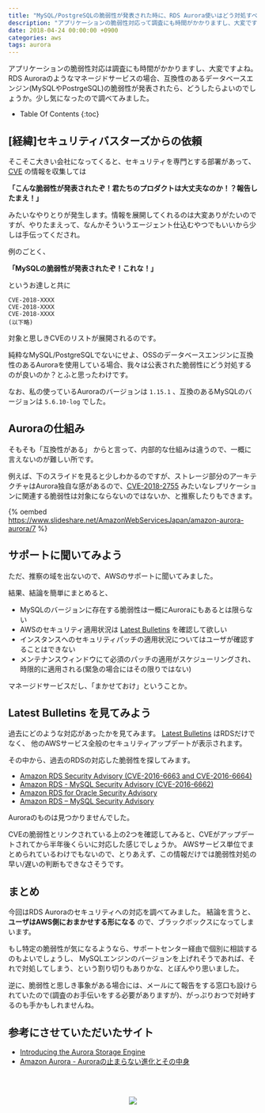 ```yaml
---
title: "MySQL/PostgreSQLの脆弱性が発表された時に、RDS Aurora使いはどう対処すべきか"
description: "アプリケーションの脆弱性対応って調査にも時間がかかりますし、大変ですよね。RDS Auroraのようなマネージドサービスの場合、互換性のあるデータベースエンジン(MySQLやPostrgeSQL)の脆弱性が発表されたら、どうしたらよいのでしょうか。少し気になったので調べてみました。"
date: 2018-04-24 00:00:00 +0900
categories: aws
tags: aurora
---
```


アプリケーションの脆弱性対応は調査にも時間がかかりますし、大変ですよね。RDS Auroraのようなマネージドサービスの場合、互換性のあるデータベースエンジン(MySQLやPostrgeSQL)の脆弱性が発表されたら、どうしたらよいのでしょうか。少し気になったので調べてみました。

* Table Of Contents
{:toc}

## [経緯]セキュリティバスターズからの依頼
そこそこ大きい会社になってくると、セキュリティを専門とする部署があって、
[CVE](http://cve.mitre.org/) の情報を収集しては 

**「こんな脆弱性が発表されたぞ！君たちのプロダクトは大丈夫なのか！？報告したまえ！」**

みたいなやりとりが発生します。情報を展開してくれるのは大変ありがたいのですが、やりたまえって、なんかそういうエージェント仕込むやつでもいいから少しは手伝ってくだされ。

例のごとく、

**「MySQLの脆弱性が発表されたぞ！これな！」** 

というお達しと共に

```
CVE-2018-XXXX
CVE-2018-XXXX
CVE-2018-XXXX
(以下略)
```

対象と思しきCVEのリストが展開されるのです。

純粋なMySQL/PostgreSQLでないにせよ、OSSのデータベースエンジンに互換性のあるAuroraを使用している場合、我々は公表された脆弱性にどう対処するのが良いのか？とふと思ったわけです。

なお、私の使っているAuroraのバージョンは `1.15.1` 、互換のあるMySQLのバージョンは `5.6.10-log` でした。

## Auroraの仕組み

そもそも「互換性がある」 からと言って、内部的な仕組みは違うので、一概に言えないのが難しい所です。

例えば、下のスライドを見ると少しわかるのですが、ストレージ部分のアーキテクチャはAurora独自な感があるので、[CVE-2018-2755](http://cve.mitre.org/cgi-bin/cvename.cgi?name=CVE-2018-2755) みたいなレプリケーションに関連する脆弱性は対象にならないのではないか、と推察したりもできます。

{% oembed https://www.slideshare.net/AmazonWebServicesJapan/amazon-aurora-aurora/7 %}

## サポートに聞いてみよう

ただ、推察の域を出ないので、AWSのサポートに聞いてみました。

結果、結論を簡単にまとめると、

* MySQLのバージョンに存在する脆弱性は一概にAuroraにもあるとは限らない
* AWSのセキュリティ適用状況は [Latest Bulletins](https://aws.amazon.com/security/security-bulletins/) を確認して欲しい
* インスタンスへのセキュリティパッチの適用状況についてはユーザが確認することはできない
* メンテナンスウィンドウにて必須のパッチの適用がスケジューリングされ、時限的に適用される(緊急の場合にはその限りではない)

マネージドサービスだし、「まかせておけ」ということか。

## Latest Bulletins を見てみよう

過去にどのような対応があったかを見てみます。
[Latest Bulletins](https://aws.amazon.com/security/security-bulletins/) はRDSだけでなく、
他のAWSサービス全般のセキュリティアップデートが表示されます。

その中から、過去のRDSの対応した脆弱性を探してみます。

* [Amazon RDS Security Advisory (CVE-2016-6663 and CVE-2016-6664)](https://aws.amazon.com/security/security-bulletins/amazon-rds-security-advisory-cve-2016-6663-cve-2016-6664/)
* [Amazon RDS - MySQL Security Advisory (CVE-2016-6662)](https://aws.amazon.com/security/security-bulletins/amazon-rds-mysql-security-advisory-cve-2016-6662/)
* [Amazon RDS for Oracle Security Advisory](https://aws.amazon.com/security/security-bulletins/cve-2014-2478/)
* [Amazon RDS – MySQL Security Advisory](https://aws.amazon.com/security/security-bulletins/mysql-5-5-and-5-6-security-advisory/)

Auroraのものは見つかりませんでした。

CVEの脆弱性とリンクされている上の2つを確認してみると、CVEがアップデートされてから半年後くらいに対応した感じでしょうか。
AWSサービス単位でまとめられているわけでもないので、とりあえず、この情報だけでは脆弱性対処の早い/遅いの判断もできなさそうです。

## まとめ

今回はRDS Auroraのセキュリティへの対応を調べてみました。
結論を言うと、**ユーザはAWS側におまかせする形になる** ので、ブラックボックスになってしまいます。

もし特定の脆弱性が気になるようなら、サポートセンター経由で個別に相談するのもよいでしょうし、
MySQLエンジンのバージョンを上げれそうであれば、それで対処してしまう、という割り切りもありかな、とぼんやり思いました。

逆に、脆弱性と思しき事象がある場合には、メールにて報告をする窓口も設けられていたので(調査のお手伝いをする必要がありますが)、がっぷりおつで対峙するのも手かもしれませんね。

## 参考にさせていただいたサイト
* [Introducing the Aurora Storage Engine](https://aws.amazon.com/blogs/database/introducing-the-aurora-storage-engine/)
* [Amazon Aurora - Auroraの止まらない進化とその中身](https://www.slideshare.net/AmazonWebServicesJapan/amazon-aurora-aurora)

<br><br>
<div style="text-align: center">
<a target="_blank"  href="https://www.amazon.co.jp/gp/product/486594043X/ref=as_li_tl?ie=UTF8&camp=247&creative=1211&creativeASIN=486594043X&linkCode=as2&tag=soudegesu-22&linkId=aa4c69d72db754bc626b9aa59c0d415a"><img border="0" src="//ws-fe.amazon-adsystem.com/widgets/q?_encoding=UTF8&MarketPlace=JP&ASIN=486594043X&ServiceVersion=20070822&ID=AsinImage&WS=1&Format=_SL250_&tag=soudegesu-22" ></a><img src="//ir-jp.amazon-adsystem.com/e/ir?t=soudegesu-22&l=am2&o=9&a=486594043X" width="1" height="1" border="0" alt="" style="border:none !important; margin:0px !important;" />
</div>